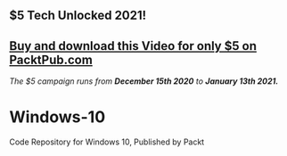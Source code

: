 ## $5 Tech Unlocked 2021!
[Buy and download this Video for only $5 on PacktPub.com](https://www.packtpub.com/product/windows-10-video/9781839213311)
-----
*The $5 campaign         runs from __December 15th 2020__ to __January 13th 2021.__*

# Windows-10
Code Repository for Windows 10, Published by Packt
